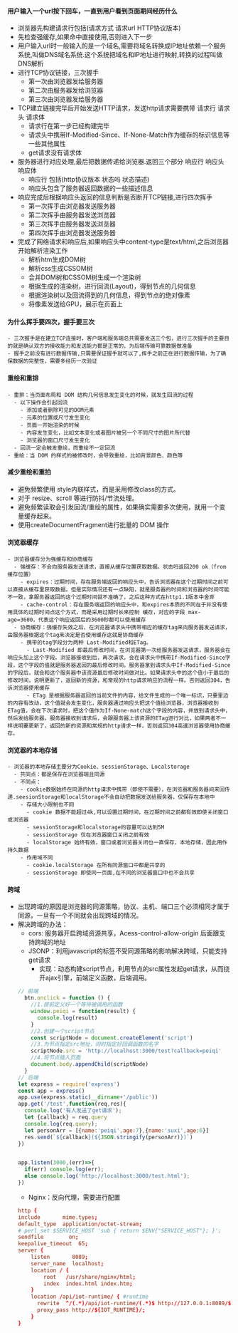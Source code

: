   #### 用户输入一个url按下回车，一直到用户看到页面期间经历什么
  - 浏览器先构建请求行包括(请求方式 请求url HTTP协议版本)
  - 先检查强缓存,如果命中直接使用,否则进入下一步
  - 用户输入url时一般输入的是一个域名,需要将域名转换成IP地址依赖一个服务系统,叫做DNS域名系统.这个系统把域名和IP地址进行映射,转换的过程叫做DNS解析
  - 进行TCP协议链接，三次握手
    - 第一次由浏览器发给服务器
    - 第二次由服务器发给浏览器
    - 第三次由浏览器发给服务器
  - TCP建立链接完毕后开始发送HTTP请求，发送http请求需要携带 请求行 请求头 请求体
    - 请求行在第一步已经构建完毕
    - 请求头中携带If-Modified-Since、If-None-Match作为缓存的标识信息等一些其他属性
    - get请求没有请求体  
  - 服务器进行对应处理,最后把数据传递给浏览器.返回三个部分 响应行 响应头 响应体
    - 响应行 包括(http协议版本  状态吗  状态描述)
    - 响应头包含了服务器返回数据的一些描述信息
  - 响应完成后根据响应头返回的信息判断是否断开TCP链接,进行四次挥手
    - 第一次挥手由浏览器发送服务器
    - 第二次挥手由服务器发送浏览器
    - 第三次挥手由服务器发送浏览器
    - 第四次挥手由浏览器发送服务器
  - 完成了网络请求和响应后,如果响应头中content-type是text/html,之后浏览器开始解析渲染工作
    - 解析htm生成DOM树
    - 解析css生成CSSOM树
    - 合并DOM树和CSSOM树生成一个渲染树
    - 根据生成的渲染树，进行回流(Layout)，得到节点的几何信息
    - 根据渲染树以及回流得到的几何信息，得到节点的绝对像素
    - 将像素发送给GPU，展示在页面上
  #### 为什么挥手要四次，握手要三次
    - 三次握手是在建立TCP连接时，客户端和服务端总共需要发送三个包，进行三次握手的主要目的就是确认双方的接收能力和发送能力都是正常的，为后端传输可靠数据做准备
    - 握手之前没有进行数据传输,只需要保证握手就可以了,挥手之前正在进行数据传输，为了确保数据的完整性，需要多经历一次验证
  #### 重绘和重排
    - 重排：当页面布局和 DOM 结构几何信息发生变化的时候，就发生回流的过程
      - 以下操作会引起回流
        - 添加或者删除可见的DOM元素
        - 元素的位置或尺寸发生变化
        - 页面一开始渲染的时候
        - 内容发生变化，比如文本变化或者图片被另一个不同尺寸的图片所代替
        - 浏览器的窗口尺寸发生变化
      - 回流一定会触发重绘，而重绘不一定回流
    - 重绘：当 DOM 的样式的被修改时，会导致重绘，比如背景颜色、颜色等
  #### 减少重绘和重拍
  - 避免频繁使用 style内联样式，而是采用修改class的方式。
  - 对于 resize、scroll 等进行防抖/节流处理。
  - 避免频繁读取会引发回流/重绘的属性，如果确实需要多次使用，就用一个变量缓存起来。
  - 使用createDocumentFragment进行批量的 DOM 操作
  #### 浏览器缓存
    - 浏览器缓存分为强缓存和协商缓存
      - 强缓存：不会向服务器发送请求，直接从缓存位置获取数据。状态吗返回200 ok（from 缓存位置）
        - expires：过期时间，存在服务端返回的响应头中，告诉浏览器在这个过期时间之前可以直接从缓存里获取数据。但是实际情况还有一点缺陷，就是服务器的时间和浏览器的时间可能不一致，拿服务器返回的这个过期时间就不准确了，之后这种方式在http1.1版本中舍弃
        - cache-control：存在服务端返回的响应头中，和expires本质的不同在于并没有使用具体的过期时间点这个方式，而是采用过期时长来控制 缓存，对应的字段 max-age=3600，代表这个响应返回后的3600秒都可以使用缓存
      - 协商缓存：强缓存失效之后，在浏览器请求头中携带相应的缓存tag来向服务器发送请求，由服务器根据这个tag来决定是否使用缓存这就是协商缓存
        - 携带的tag字段分为两种 Last-Modified和ETag。 
          - Last-Modified 即最后修改时间，在浏览器第一次给服务器发送请求，服务器会在响应头加上这个字段。浏览器接收到后，再次请求，会在请求头中携带If-Modified-Since字段，这个字段的值就是服务器返回的最后修改时间。服务器拿到请求头中If-Modified-Since的字段后，就会和这个服务器中该资源最后修改时间做对比。如果请求头中的这个值小于最后的修改时间，说明更新了，返回新的资源，和常规的http请求响应的流程一样。否则返回304，告诉浏览器使用缓存
          - ETag 是根据服务器返回的当前文件的内容，给文件生成的一个唯一标识，只要里边的内容有改动，这个值就会发生变化，服务器通过响应头把这个值给浏览器，浏览器接收到ETag值，会在下次请求时，把这个值作为If-None-match这个字段的内容，并放到请求头中，然后发给服务器。服务器接收到请求后，会跟服务器上该资源的ETag进行对比，如果两者不一样说明要更新了，返回的新的资源和常规的http请求一样，否则返回304高速浏览器使用协商缓存。 
  #### 浏览器的本地存储
    - 浏览器的本地存储主要分为Cookie、sessionStorage、Localstorage
      - 共同点：都是保存在浏览器端且同源
      - 不同点：
        - cookie数据始终在同源的http请求中携带（即使不需要），在浏览器和服务器间来回传递.seesionStorage和localStorage不会自动把数据发送给服务器，仅保存在本地中
        - 存储大小限制也不同
          - cookie 数据不能超过4k,可以设置过期时间，在过期时间之前都有效即使关闭窗口或浏览器
          - sessionStorage和localstorage的容量可以达到5M
          - sessionStorage 仅在浏览器窗口关闭之前有效
          - localStorage 始终有效，窗口或者浏览器关闭也一直保存，本地存储，因此用作持久数据
        - 作用域不同
          - cookie.localStorage 在所有同源窗口中都是共享的
          - sessionStorage 即使同一页面,在不同的浏览器窗口中也不会共享
  #### 跨域
  - 出现跨域的原因是浏览器的同源策略，协议、主机、端口三个必须相同才属于同源，一旦有一个不同就会出现跨域的情况。
  - 解决跨域的办法：
    - cors: 服务器开启跨域资源共享，Acess-control-allow-origin 后面跟支持跨域的地址
    - JSONP：利用javascript的标签不受同源策略的影响解决跨域，只能支持get请求
      - 实现：动态构建script节点，利用节点的src属性发起get请求，从而绕开ajax引擎，前端定义函数，后端调用。
    ```javascript
    // 前端
      btn.onclick = function () {
        //1.提前定义好一个等待被调用的函数
        window.peiqi = function(result) {
          console.log(result)
        }
        //2.创建一个script节点
        const scriptNode = document.createElement('script')
        //3.为节点指定src地址，同时指定好回调函数的名字
        scriptNode.src = 'http://localhost:3000/test?callback=peiqi'
        //4.将节点插入页面
        document.body.appendChild(scriptNode)
      }
    // 后端
    let express = require('express')
    const app = express()
    app.use(express.static(__dirname+'/public'))
    app.get('/test',function(req,res){
      console.log('有人发送了get请求');
      let {callback} = req.query
      console.log(req.query);
      let personArr = [{name:'peiqi',age:7},{name:'suxi',age:6}]
      res.send(`${callback}(${JSON.stringify(personArr)})`)
    })


    app.listen(3000,(err)=>{
      if(err) console.log(err);
      else console.log('http://localhost:3000/test.html');
    })
    ```
    - Nginx：反向代理，需要进行配置
    ```conf
    http {
    include       mime.types;
    default_type  application/octet-stream;
    # perl_set $SERVICE_HOST 'sub { return $ENV{"SERVICE_HOST"}; }';
    sendfile        on;
    keepalive_timeout  65;
    server {
        listen       8089;
        server_name  localhost;
        location / {
            root   /usr/share/nginx/html;
            index  index.html index.htm;
        }
        location /api/iot-runtime/ { #runtime
          rewrite  ^/(.*)/api/iot-runtime/(.*)$ http://127.0.0.1:8089/$2;
          proxy_pass http://${IOT_RUNTIME}/;
        }
    }
    ```

